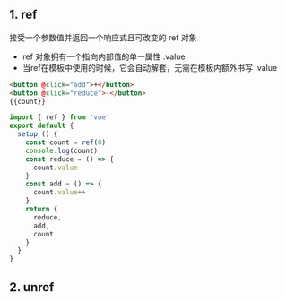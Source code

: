 ## 1. ref

接受一个参数值并返回一个响应式且可改变的 ref 对象
  - ref 对象拥有一个指向内部值的单一属性 .value
  - 当ref在模板中使用的时候，它会自动解套，无需在模板内额外书写 .value

```html
<button @click="add">+</button>
<button @click="reduce">-</button>
{{count}}
```

```js
import { ref } from 'vue'
export default {
  setup () {
    const count = ref(0)
    console.log(count)
    const reduce = () => {
      count.value--
    }
    const add = () => {
      count.value++
    }
    return {
      reduce,
      add,
      count
    }
  }
}
```

## 2. unref

